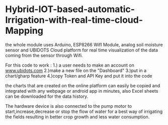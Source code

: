 # Hybrid-IOT-based-automatic-Irrigation-with-real-time-cloud-Mapping

the whole module uses Arduino, ESP8266 WifI Module, analog soil moisture sensor and UBIDOTS Cloud platform for real time visualization of the data coming from the sensor through Wifi.

For this code to work :
1.) a user needs to make an account on www.ubidots.com
2.)make a new file on the "Dashboard"
3.)put in a chart/gharp feature
4.)copy Token and API Key and put it into the code


the charts that are created on the online platform can easily be copied and integrated with any webpage or android app in minutes,
also Excel sheets can be downloaded for the data history.

The hardware device is also connected to the pump motor to start,increase,decrease or stop the flow of water for a best way of 
irrigating the fields resulting in better crop growth and less water consumption.

